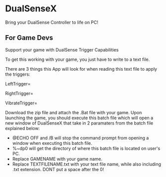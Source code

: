 # DualSenseX

Bring your DualSense Controller to life on PC!



## For Game Devs

Support your game with DualSense Trigger Capabilities

To get this working with your game, you just have to write to a text file.

There are 3 things this App will look for when reading this text file to apply the triggers:

LeftTrigger=

RightTrigger=

VibrateTrigger=

Download the zip file and attach the .Bat file with your game.
Upon launching the game, you should execute this batch file which will open a new window
of DualSenseX that take in 2 paramaters from the batch file explained below:

- @ECHO OFF and /B will stop the command prompt from opening a window when executing this batch file.
- %~dp0 will get the directory of where this batch file is located on user's PC.
- Replace GAMENAME with your game name.
- Replace TEXTFILENAME.txt with your text file name, while also including .txt extension. DONT put a space after the 0!

